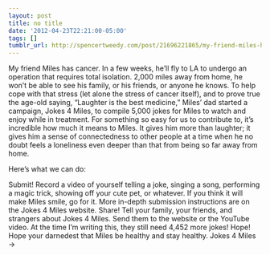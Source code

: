 ```yaml
---
layout: post
title: no title
date: '2012-04-23T22:21:00-05:00'
tags: []
tumblr_url: http://spencertweedy.com/post/21696221865/my-friend-miles-has-cancer-in-a-few-weeks-hell
---
```

My friend Miles has cancer. In a few weeks, he’ll fly to LA to undergo an operation that requires total isolation. 2,000 miles away from home, he won’t be able to see his family, or his friends, or anyone he knows. To help cope with that stress (let alone the stress of cancer itself), and to prove true the age-old saying, “Laughter is the best medicine,” Miles’ dad started a campaign, Jokes 4 Miles, to compile 5,000 jokes for Miles to watch and enjoy while in treatment. For something so easy for us to contribute to, it’s incredible how much it means to Miles. It gives him more than laughter; it gives him a sense of connectedness to other people at a time when he no doubt feels a loneliness even deeper than that from being so far away from home.

Here’s what we can do:

Submit! Record a video of yourself telling a joke, singing a song, performing a magic trick, showing off your cute pet, or whatever. If you think it will make Miles smile, go for it. More in-depth submission instructions are on the Jokes 4 Miles website.
Share! Tell your family, your friends, and strangers about Jokes 4 Miles. Send them to the website or the YouTube video. At the time I’m writing this, they still need 4,452 more jokes!
Hope! Hope your darnedest that Miles be healthy and stay healthy. Jokes 4 Miles →
